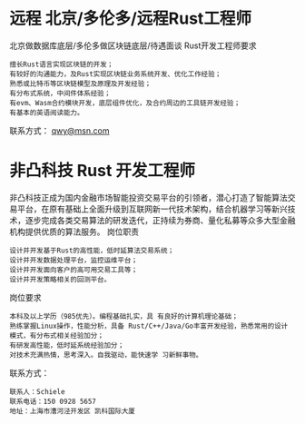 # 远程 北京/多伦多/远程Rust工程师

北京做数据库底层/多伦多做区块链底层/待遇面谈
Rust开发工程师要求

    擅长Rust语言实现区块链的开发；
    有较好的沟通能力，及Rust实现区块链业务系统开发、优化工作经验；
    熟悉或比特币等区块链模型及原理及开发经验；
    有分布式系统，中间件体系经验；
    有evm、Wasm合约模块开发，底层组件优化，及合约周边的工具链开发经验；
    有基本的英语阅读能力。

联系方式： qwy@msn.com

# 非凸科技 Rust 开发工程师
非凸科技正成为国内金融市场智能投资交易平台的引领者，潜心打造了智能算法交易平台，在原有基础上全面升级到互联网新一代技术架构，结合机器学习等新兴技术，逐步完成各类交易算法的研发迭代，正持续为券商、量化私募等众多大型金融机构提供优质的算法服务。
岗位职责

    设计并开发基于Rust的高性能，低时延算法交易系统；
    设计并开发数据处理平台，监控运维平台；
    设计并开发面向客户的高可用交易工具等；
    设计并开发策略相关的回测平台。

岗位要求

    本科及以上学历（985优先）。编程基础扎实，具 有良好的计算机理论基础；
    熟练掌握Linux操作，性能分析，具备 Rust/C++/Java/Go丰富开发经验，熟悉常用的设计 模式，有分布式相关经验加分；
    有研发高性能，低时延系统经验加分；
    对技术充满热情，思考深入。自我驱动，能快速学 习新鲜事物。

联系方式：

    联系人：Schiele
    联系电话：150 0928 5657
    地址：上海市漕河泾开发区 凯科国际大厦